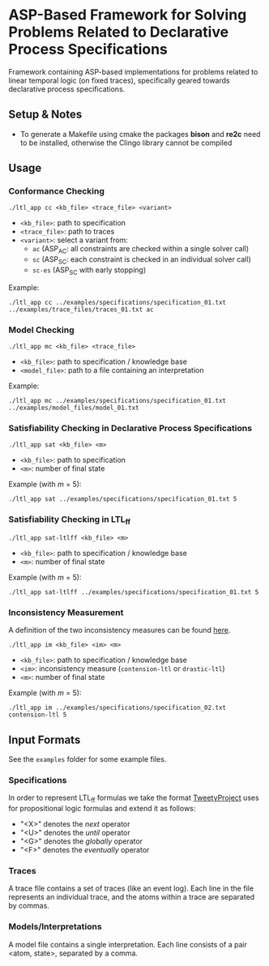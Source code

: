 # ASP-Based Framework for Solving Problems Related to Declarative Process Specifications
Framework containing ASP-based implementations for problems related to linear temporal logic (on fixed traces), specifically geared towards declarative process specifications.

## Setup & Notes
* To generate a Makefile using cmake the packages **bison** and **re2c** need
to be installed, otherwise the Clingo library cannot be compiled

## Usage

### Conformance Checking
```
./ltl_app cc <kb_file> <trace_file> <variant>
```
* `<kb_file>`: path to specification
* `<trace_file>`: path to traces
* `<variant>`: select a variant from:
    * `ac` ($\mathrm{ASP_{AC}}$: all constraints are checked within a single solver call) 
    * `sc` ($\mathrm{ASP_{SC}}$: each constraint is checked in an individual solver call)
    * `sc-es` ($\mathrm{ASP_{SC}}$ with early stopping)

Example:
```
./ltl_app cc ../examples/specifications/specification_01.txt ../examples/trace_files/traces_01.txt ac
```

### Model Checking
```
./ltl_app mc <kb_file> <trace_file>
```
* `<kb_file>`: path to specification / knowledge base
* `<model_file>`: path to a file containing an interpretation 

Example:
```
./ltl_app mc ../examples/specifications/specification_01.txt ../examples/model_files/model_01.txt
```

### Satisfiability Checking in Declarative Process Specifications
```
./ltl_app sat <kb_file> <m>
```
* `<kb_file>`: path to specification
* `<m>`: number of final state

Example (with $m$ = 5):
```
./ltl_app sat ../examples/specifications/specification_01.txt 5
```


### Satisfiability Checking in $\mathrm{LTL_{ff}}$
```
./ltl_app sat-ltlff <kb_file> <m>
```
* `<kb_file>`: path to specification / knowledge base
* `<m>`: number of final state

Example (with $m$ = 5):
```
./ltl_app sat-ltlff ../examples/specifications/specification_01.txt 5
```

### Inconsistency Measurement
A definition of the two inconsistency measures can be found [here](https://arxiv.org/pdf/2206.07080.pdf).
```
./ltl_app im <kb_file> <im> <m>
```
* `<kb_file>`: path to specification / knowledge base
* `<im>`: inconsistency measure (`contension-ltl` or `drastic-ltl`)
* `<m>`: number of final state

Example (with $m$ = 5): 
```
./ltl_app im ../examples/specifications/specification_02.txt contension-ltl 5
```

## Input Formats

See the `examples` folder for some example files.

### Specifications
In order to represent $\mathrm{LTL_{ff}}$ formulas we take the format [TweetyProject](http://tweetyproject.org/api/1.23/org/tweetyproject/logics/pl/parser/PlParser.html) uses for propositional logic formulas and extend it as follows:

* "\<X>" denotes the *next* operator
* "\<U>" denotes the *until* operator
* "\<G>" denotes the *globally* operator
* "\<F>" denotes the *eventually* operator

### Traces
A trace file contains a set of traces (like an event log).
Each line in the file represents an individual trace, and the atoms within a trace are separated by commas.

### Models/Interpretations
A model file contains a single interpretation. Each line consists of a pair <atom, state>, separated by a comma. 